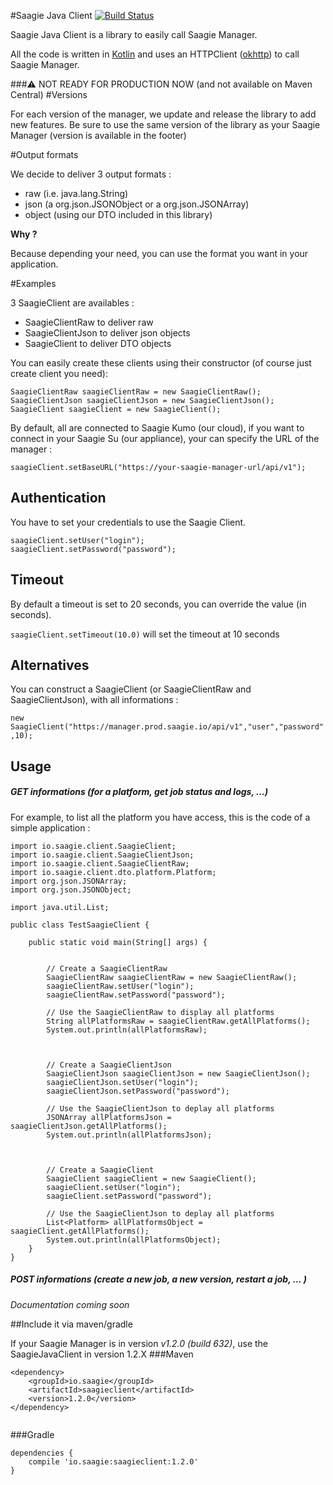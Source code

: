 #Saagie Java Client [![Build Status](https://api.travis-ci.org/PierreLeresteux/saagie-java-client.svg?branch=1.2)](https://travis-ci.org/PierreLeresteux/saagie-java-client)

Saagie Java Client is a library to easily call Saagie Manager. 

All the code is written in [Kotlin](https://kotlinlang.org) and uses an HTTPClient ([okhttp](http://square.github.io/okhttp/)) to call Saagie Manager.

###:warning: NOT READY FOR PRODUCTION NOW (and not available on Maven Central)
#Versions

For each version of the manager, we update and release the library to add new features. Be sure to use the same version of the library as your Saagie Manager (version is available in the footer)

#Output formats

We decide to deliver 3 output formats : 
 - raw (i.e. java.lang.String)
 - json (a org.json.JSONObject or a org.json.JSONArray)
 - object (using our DTO included in this library)
 
 **Why ?** 
 
Because depending your need, you can use the format you want in your application.
 
 #Examples
 
 3 SaagieClient are availables :
  
  - SaagieClientRaw to deliver raw
  - SaagieClientJson to deliver json objects
  - SaagieClient to deliver DTO objects
  
You can easily create these clients using their constructor (of course just create client you need): 

```
SaagieClientRaw saagieClientRaw = new SaagieClientRaw();
SaagieClientJson saagieClientJson = new SaagieClientJson();
SaagieClient saagieClient = new SaagieClient();
```

By default, all are connected to Saagie Kumo (our cloud), if you want to connect in your Saagie Su (our appliance), your can specify the URL of the manager :

`saagieClient.setBaseURL("https://your-saagie-manager-url/api/v1");`

## Authentication 

You have to set your credentials to use the Saagie Client. 

```
saagieClient.setUser("login");
saagieClient.setPassword("password");
```

## Timeout

By default a timeout is set to 20 seconds, you can override the value (in seconds).

```saagieClient.setTimeout(10.0)``` will set the timeout at 10 seconds

## Alternatives

You can construct a SaagieClient (or SaagieClientRaw and SaagieClientJson), with all informations : 

```new SaagieClient("https://manager.prod.saagie.io/api/v1","user","password",10);```

## Usage

##### GET informations (for a platform, get job status and logs, ...)
For example, to list all the platform you have access, this is the code of a simple application : 

```
import io.saagie.client.SaagieClient;
import io.saagie.client.SaagieClientJson;
import io.saagie.client.SaagieClientRaw;
import io.saagie.client.dto.platform.Platform;
import org.json.JSONArray;
import org.json.JSONObject;

import java.util.List;

public class TestSaagieClient {

    public static void main(String[] args) {
        
        
        // Create a SaagieClientRaw
        SaagieClientRaw saagieClientRaw = new SaagieClientRaw();
        saagieClientRaw.setUser("login");
        saagieClientRaw.setPassword("password");
        
        // Use the SaagieClientRaw to display all platforms
        String allPlatformsRaw = saagieClientRaw.getAllPlatforms();
        System.out.println(allPlatformsRaw);



        // Create a SaagieClientJson
        SaagieClientJson saagieClientJson = new SaagieClientJson();
        saagieClientJson.setUser("login");
        saagieClientJson.setPassword("password");
        
        // Use the SaagieClientJson to deplay all platforms
        JSONArray allPlatformsJson = saagieClientJson.getAllPlatforms();
        System.out.println(allPlatformsJson);



        // Create a SaagieClient
        SaagieClient saagieClient = new SaagieClient();
        saagieClient.setUser("login");
        saagieClient.setPassword("password");

        // Use the SaagieClientJson to deplay all platforms      
        List<Platform> allPlatformsObject = saagieClient.getAllPlatforms();
        System.out.println(allPlatformsObject);
    }
}

```

##### POST informations (create a new job, a new version, restart a job, ... )

_Documentation coming soon_

##Include it via maven/gradle


If your Saagie Manager is in version _v1.2.0 (build 632)_, use the SaagieJavaClient in version 1.2.X
###Maven

```
<dependency>
    <groupId>io.saagie</groupId>
    <artifactId>saagieclient</artifactId>
    <version>1.2.0</version>
</dependency>
   
```

###Gradle

```
dependencies {
    compile 'io.saagie:saagieclient:1.2.0'
}
```
